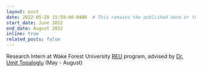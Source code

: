 ```yaml
---
layout: post
date: 2022-05-28 15:59:00-0400  # This remains the published date or the starting date
start_date: June 2022
end_date: August 2022
inline: true
related_posts: false
---
```


Research Intern at Wake Forest University [REU](https://school.wakehealth.edu/departments/biomedical-engineering/center-for-injury-biomechanics/summer-research-opportunities) program, advised by [Dr. Umit Topaloglu](https://datascience.cancer.gov/about/staff-directory/umit-topaloglu) (May - August)
